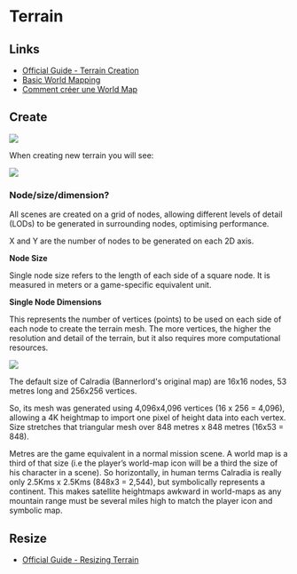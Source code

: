 # Terrain

## Links

- [Official Guide - Terrain Creation](https://moddocs.bannerlord.com/editor/scene-editor/terrain_creation/)
- [Basic World Mapping](https://docs.google.com/document/d/1npGJ9p1ySdu2RDU19P_2aE-OCsKWie_G02vcws36UIs/edit)
- [Comment créer une World Map](https://docs.google.com/document/d/1vagBrp22ctZs4nFdPNdPCdGnMXvAJLhW2-Eitcq0AyA/edit#heading=h.31ftrq6om0ea)

## Create

![](/pics/UE3sZpn.png)

When creating new terrain you will see:

![](/pics/yytdVZT.png)

### Node/size/dimension?

All scenes are created on a grid of nodes, allowing different levels of detail (LODs) to be generated in surrounding nodes, optimising performance. 

X and Y are the number of nodes to be generated on each 2D axis. 


**Node Size**

Single node size refers to the length of each side of a square node. It is measured in meters or a game-specific equivalent unit.

**Single Node Dimensions**

This represents the number of vertices (points) to be used on each side of each node to create the terrain mesh.
The more vertices, the higher the resolution and detail of the terrain, but it also requires more computational resources.

![](/pics/ZiL27AD.png)

The default size of Calradia (Bannerlord's original map) are 16x16 nodes, 53 metres long and 256x256 vertices.

So, its mesh was generated using 4,096x4,096 vertices (16 x 256 = 4,096), allowing a 4K heightmap to import one pixel of height data into each vertex. Size stretches that triangular mesh over 848 metres x 848 metres (16x53 = 848).

Metres are the game equivalent in a normal mission scene. A world map is a third of that size (i.e the player’s world-map icon will be a third the size of his character in a scene). So horizontally, in human terms Calradia is really only 2.5Kms x 2.5Kms (848x3 = 2,544), but symbolically represents a continent. This makes satellite heightmaps awkward in world-maps as any mountain range must be several miles high to match the player icon and symbolic map.


## Resize

- [Official Guide - Resizing Terrain](https://moddocs.bannerlord.com/editor/scene-editor/terrain_resize/)

